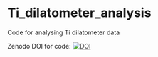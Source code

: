 # Ti_dilatometer_analysis
Code for analysing Ti dilatometer data


Zenodo DOI for code:
[![DOI](https://zenodo.org/badge/150186102.svg)](https://zenodo.org/badge/latestdoi/150186102)
